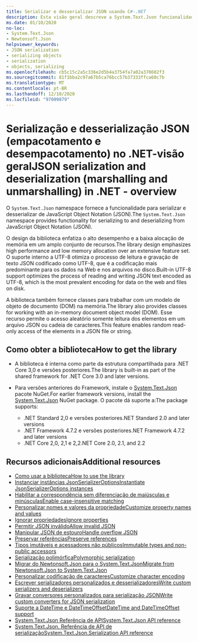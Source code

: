 ```yaml
---
title: Serializar e desserializar JSON usando C#-.NET
description: Esta visão geral descreve a System.Text.Json funcionalidade de namespace para serialização e desserialização do JSON no .net.
ms.date: 01/10/2020
no-loc:
- System.Text.Json
- Newtonsoft.Json
helpviewer_keywords:
- JSON serialization
- serializing objects
- serialization
- objects, serializing
ms.openlocfilehash: cb5c15c2a5c336e2d5b4a3754fa7a02a370602f3
ms.sourcegitcommit: 81f1bba2c97a67b5ca76bcc57b37333ffca60c7b
ms.translationtype: MT
ms.contentlocale: pt-BR
ms.lasthandoff: 12/10/2020
ms.locfileid: "97009879"
---
```

# <a name="json-serialization-and-deserialization-marshalling-and-unmarshalling-in-net---overview"></a><span data-ttu-id="122e2-103">Serialização e desserialização JSON (empacotamento e desempacotamento) no .NET-visão geral</span><span class="sxs-lookup"><span data-stu-id="122e2-103">JSON serialization and deserialization (marshalling and unmarshalling) in .NET - overview</span></span>

<span data-ttu-id="122e2-104">O `System.Text.Json` namespace fornece a funcionalidade para serializar e desserializar de JavaScript Object Notation (JSON).</span><span class="sxs-lookup"><span data-stu-id="122e2-104">The `System.Text.Json` namespace provides functionality for serializing to and deserializing from JavaScript Object Notation (JSON).</span></span>

<span data-ttu-id="122e2-105">O design da biblioteca enfatiza o alto desempenho e a baixa alocação de memória em um amplo conjunto de recursos.</span><span class="sxs-lookup"><span data-stu-id="122e2-105">The library design emphasizes high performance and low memory allocation over an extensive feature set.</span></span> <span data-ttu-id="122e2-106">O suporte interno a UTF-8 otimiza o processo de leitura e gravação de texto JSON codificado como UTF-8, que é a codificação mais predominante para os dados na Web e nos arquivos no disco.</span><span class="sxs-lookup"><span data-stu-id="122e2-106">Built-in UTF-8 support optimizes the process of reading and writing JSON text encoded as UTF-8, which is the most prevalent encoding for data on the web and files on disk.</span></span>

<span data-ttu-id="122e2-107">A biblioteca também fornece classes para trabalhar com um modelo de objeto de documento (DOM) na memória.</span><span class="sxs-lookup"><span data-stu-id="122e2-107">The library also provides classes for working with an in-memory document object model (DOM).</span></span> <span data-ttu-id="122e2-108">Esse recurso permite o acesso aleatório somente leitura dos elementos em um arquivo JSON ou cadeia de caracteres.</span><span class="sxs-lookup"><span data-stu-id="122e2-108">This feature enables random read-only access of the elements in a JSON file or string.</span></span>

## <a name="how-to-get-the-library"></a><span data-ttu-id="122e2-109">Como obter a biblioteca</span><span class="sxs-lookup"><span data-stu-id="122e2-109">How to get the library</span></span>

* <span data-ttu-id="122e2-110">A biblioteca é interna como parte da estrutura compartilhada para .NET Core 3,0 e versões posteriores.</span><span class="sxs-lookup"><span data-stu-id="122e2-110">The library is built-in as part of the shared framework for .NET Core 3.0 and later versions.</span></span>
* <span data-ttu-id="122e2-111">Para versões anteriores do Framework, instale o [System.Text.Json](https://www.nuget.org/packages/System.Text.Json) pacote NuGet.</span><span class="sxs-lookup"><span data-stu-id="122e2-111">For earlier framework versions, install the [System.Text.Json](https://www.nuget.org/packages/System.Text.Json) NuGet package.</span></span> <span data-ttu-id="122e2-112">O pacote dá suporte a:</span><span class="sxs-lookup"><span data-stu-id="122e2-112">The package supports:</span></span>

  * <span data-ttu-id="122e2-113">.NET Standard 2,0 e versões posteriores</span><span class="sxs-lookup"><span data-stu-id="122e2-113">.NET Standard 2.0 and later versions</span></span>
  * <span data-ttu-id="122e2-114">.NET Framework 4.7.2 e versões posteriores</span><span class="sxs-lookup"><span data-stu-id="122e2-114">.NET Framework 4.7.2 and later versions</span></span>
  * <span data-ttu-id="122e2-115">.NET Core 2,0, 2,1 e 2,2</span><span class="sxs-lookup"><span data-stu-id="122e2-115">.NET Core 2.0, 2.1, and 2.2</span></span>

## <a name="additional-resources"></a><span data-ttu-id="122e2-116">Recursos adicionais</span><span class="sxs-lookup"><span data-stu-id="122e2-116">Additional resources</span></span>

* [<span data-ttu-id="122e2-117">Como usar a biblioteca</span><span class="sxs-lookup"><span data-stu-id="122e2-117">How to use the library</span></span>](system-text-json-how-to.md)
* [<span data-ttu-id="122e2-118">Instanciar instâncias JsonSerializerOptions</span><span class="sxs-lookup"><span data-stu-id="122e2-118">Instantiate JsonSerializerOptions instances</span></span>](system-text-json-configure-options.md)
* [<span data-ttu-id="122e2-119">Habilitar a correspondência sem diferenciação de maiúsculas e minúsculas</span><span class="sxs-lookup"><span data-stu-id="122e2-119">Enable case-insensitive matching</span></span>](system-text-json-character-casing.md)
* [<span data-ttu-id="122e2-120">Personalizar nomes e valores da propriedade</span><span class="sxs-lookup"><span data-stu-id="122e2-120">Customize property names and values</span></span>](system-text-json-customize-properties.md)
* [<span data-ttu-id="122e2-121">Ignorar propriedades</span><span class="sxs-lookup"><span data-stu-id="122e2-121">Ignore properties</span></span>](system-text-json-ignore-properties.md)
* [<span data-ttu-id="122e2-122">Permitir JSON inválido</span><span class="sxs-lookup"><span data-stu-id="122e2-122">Allow invalid JSON</span></span>](system-text-json-invalid-json.md)
* [<span data-ttu-id="122e2-123">Manipular JSON de estouro</span><span class="sxs-lookup"><span data-stu-id="122e2-123">Handle overflow JSON</span></span>](system-text-json-handle-overflow.md)
* [<span data-ttu-id="122e2-124">Preservar referências</span><span class="sxs-lookup"><span data-stu-id="122e2-124">Preserve references</span></span>](system-text-json-preserve-references.md)
* [<span data-ttu-id="122e2-125">Tipos imutáveis e acessadores não públicos</span><span class="sxs-lookup"><span data-stu-id="122e2-125">Immutable types and non-public accessors</span></span>](system-text-json-immutability.md)
* [<span data-ttu-id="122e2-126">Serialização polimórfica</span><span class="sxs-lookup"><span data-stu-id="122e2-126">Polymorphic serialization</span></span>](system-text-json-polymorphism.md)
* [<span data-ttu-id="122e2-127">Migrar do Newtonsoft.Json para o System.Text.Json</span><span class="sxs-lookup"><span data-stu-id="122e2-127">Migrate from Newtonsoft.Json to System.Text.Json</span></span>](system-text-json-migrate-from-newtonsoft-how-to.md)
* [<span data-ttu-id="122e2-128">Personalizar codificação de caracteres</span><span class="sxs-lookup"><span data-stu-id="122e2-128">Customize character encoding</span></span>](system-text-json-character-encoding.md)
* [<span data-ttu-id="122e2-129">Escrever serializadores personalizados e desserializadores</span><span class="sxs-lookup"><span data-stu-id="122e2-129">Write custom serializers and deserializers</span></span>](write-custom-serializer-deserializer.md)
* [<span data-ttu-id="122e2-130">Gravar conversores personalizados para serialização JSON</span><span class="sxs-lookup"><span data-stu-id="122e2-130">Write custom converters for JSON serialization</span></span>](system-text-json-converters-how-to.md)
* [<span data-ttu-id="122e2-131">Suporte a DateTime e DateTimeOffset</span><span class="sxs-lookup"><span data-stu-id="122e2-131">DateTime and DateTimeOffset support</span></span>](../datetime/system-text-json-support.md)
* <span data-ttu-id="122e2-132">[System.Text.Json Referência de API](xref:System.Text.Json)</span><span class="sxs-lookup"><span data-stu-id="122e2-132">[System.Text.Json API reference](xref:System.Text.Json)</span></span>
* <span data-ttu-id="122e2-133">[System.Text.Json. Referência de API de serialização](xref:System.Text.Json.Serialization)</span><span class="sxs-lookup"><span data-stu-id="122e2-133">[System.Text.Json.Serialization API reference](xref:System.Text.Json.Serialization)</span></span>
